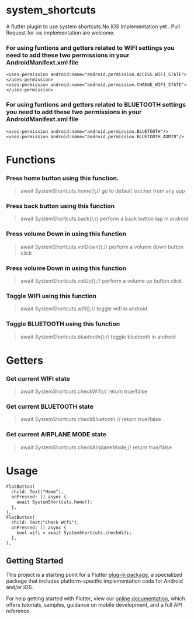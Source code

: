 # system_shortcuts

A flutter plugin to use system shortcuts.No IOS Implementation yet . Pull Request for ios implementation are welcome.

### For using funtions and getters related to WIFI settings you need to add these two permissions in your AndroidManifext.xml file
```
<uses-permission android:name="android.permission.ACCESS_WIFI_STATE"></uses-permission>
<uses-permission android:name="android.permission.CHANGE_WIFI_STATE"></uses-permission>
```

### For using funtions and getters related to BLUETOOTH settings you need to add these two permissions in your AndroidManifext.xml file
```
<uses-permission android:name="android.permission.BLUETOOTH"/>
<uses-permission android:name="android.permission.BLUETOOTH_ADMIN"/>
```

# Functions 

### Press home button using this function.

> await SystemShortcuts.home();// go to default laucher from any app 

### Press back button using this function

> await SystemShortcuts.back();// perform a back button tap in android

### Press volume Down in using this function

> await SystemShortcuts.volDown();// perform a volume down button click

### Press volume Down in using this function

> await SystemShortcuts.volUp();// perform a volume up button click

### Toggle WIFI using this function

> await SystemShortcuts.wifi();// toggle wifi in android 

### Toggle BLUETOOTH using this function

> await SystemShortcuts.bluetooth();// toggle bluetooth in android 

# Getters

### Get current WIFI state

> await SystemShortcuts.checkWifi;// return true/false

### Get current BLUETOOTH state

> await SystemShortcuts.checkBluetooth;// return true/false

### Get current AIRPLANE MODE state

> await SystemShortcuts.checkAirplaneMode;// return true/false

# Usage
```
FlatButton(
  child: Text("Home"),
  onPressed: () async {
    await SystemShortcuts.home();
  },
),
FlatButton(
  child: Text("Check Wifi"),
  onPressed: () async {
    bool wifi = await SystemShortcuts.checkWifi;
  },
),
```
## Getting Started

This project is a starting point for a Flutter
[plug-in package](https://flutter.io/developing-packages/),
a specialized package that includes platform-specific implementation code for
Android and/or iOS.

For help getting started with Flutter, view our 
[online documentation](https://flutter.io/docs), which offers tutorials, 
samples, guidance on mobile development, and a full API reference.
